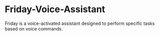 # Friday-Voice-Assistant
Friday is a voice-activated assistant designed to perform specific tasks based on voice commands.
